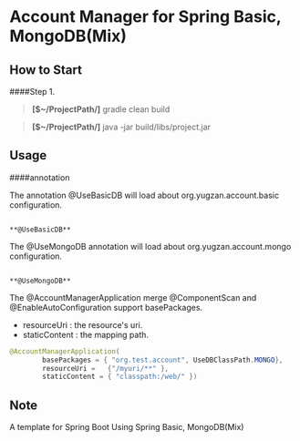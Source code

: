 Account Manager for Spring Basic, MongoDB(Mix)
=============


How to Start
-------------------
####Step 1.

> **[$~/ProjectPath/]** gradle clean build

> **[$~/ProjectPath/]** java -jar build/libs/project.jar

Usage
-------------------
####annotation

The annotation @UseBasicDB will load about org.yugzan.account.basic configuration.

<code>
**@UseBasicDB**
</code>

The @UseMongoDB annotation will load about org.yugzan.account.mongo configuration.

<code>
**@UseMongoDB**
</code>

The @AccountManagerApplication merge @ComponentScan and @EnableAutoConfiguration support basePackages.
* resourceUri	: the resource's uri. 
* staticContent	: the mapping path.

```java
@AccountManagerApplication(
		basePackages = { "org.test.account", UseDBClassPath.MONGO}, 
		resourceUri = 	{"/myuri/**" }, 
		staticContent = { "classpath:/web/" })
```

Note
-------------
A template for Spring Boot Using  Spring Basic, MongoDB(Mix)
